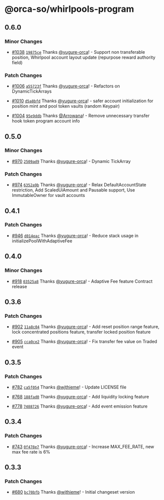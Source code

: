 # @orca-so/whirlpools-program

## 0.6.0

### Minor Changes

- [#1038](https://github.com/orca-so/whirlpools/pull/1038) [`19875ce`](https://github.com/orca-so/whirlpools/commit/19875ce6595c7e15ad07cd2ede3966b05d34ab62) Thanks [@yugure-orca](https://github.com/yugure-orca)! - Support non transferable position, Whirlpool account layout update (repurpose reward authority field)

### Patch Changes

- [#1006](https://github.com/orca-so/whirlpools/pull/1006) [`a55723f`](https://github.com/orca-so/whirlpools/commit/a55723f8aa1c71525f51f264d67493697b1b316b) Thanks [@yugure-orca](https://github.com/yugure-orca)! - Refactors on DynamicTickArrays

- [#1010](https://github.com/orca-so/whirlpools/pull/1010) [`d5a8bfd`](https://github.com/orca-so/whirlpools/commit/d5a8bfd83a11de7c1412fe68a2bd42e8f7359c0f) Thanks [@yugure-orca](https://github.com/yugure-orca)! - safer account initialization for position mint and pool token vaults (random Keypair)

- [#1004](https://github.com/orca-so/whirlpools/pull/1004) [`95e9ddb`](https://github.com/orca-so/whirlpools/commit/95e9ddb0af6f4b3029d3cee03b49a2ae5b0517c6) Thanks [@Arrowana](https://github.com/Arrowana)! - Remove unnecessary transfer hook token program account info

## 0.5.0

### Minor Changes

- [#970](https://github.com/orca-so/whirlpools/pull/970) [`2509ad9`](https://github.com/orca-so/whirlpools/commit/2509ad9d9894a38c922e6e84a6a3a9de5e9ccd2d) Thanks [@yugure-orca](https://github.com/yugure-orca)! - Dynamic TickArray

### Patch Changes

- [#974](https://github.com/orca-so/whirlpools/pull/974) [`6352a9b`](https://github.com/orca-so/whirlpools/commit/6352a9b61a574fb62440a7dca9a933af02847db5) Thanks [@yugure-orca](https://github.com/yugure-orca)! - Relax DefaultAccountState restriction, Add ScaledUiAmount and Pausable support, Use ImmutableOwner for vault accounts

## 0.4.1

### Patch Changes

- [#946](https://github.com/orca-so/whirlpools/pull/946) [`d014eac`](https://github.com/orca-so/whirlpools/commit/d014eac11e55a9abdbff042b2a124149f543fac9) Thanks [@yugure-orca](https://github.com/yugure-orca)! - Reduce stack usage in initializePoolWithAdaptiveFee

## 0.4.0

### Minor Changes

- [#918](https://github.com/orca-so/whirlpools/pull/918) [`03525a8`](https://github.com/orca-so/whirlpools/commit/03525a880b7fc60c325aa26d26c5ab7dec79c659) Thanks [@yugure-orca](https://github.com/yugure-orca)! - Adaptive Fee feature Contract release

## 0.3.6

### Patch Changes

- [#902](https://github.com/orca-so/whirlpools/pull/902) [`11a8c04`](https://github.com/orca-so/whirlpools/commit/11a8c0420da5f6cf4cde26f82216bef5a703c2ea) Thanks [@yugure-orca](https://github.com/yugure-orca)! - Add reset position range feature, lock concentrated positions feature, transfer locked position feature

- [#905](https://github.com/orca-so/whirlpools/pull/905) [`cca0ce2`](https://github.com/orca-so/whirlpools/commit/cca0ce245ceb5a0f69acc6fd04a5f625208c2f86) Thanks [@yugure-orca](https://github.com/yugure-orca)! - Fix transfer fee value on Traded event

## 0.3.5

### Patch Changes

- [#782](https://github.com/orca-so/whirlpools/pull/782) [`ca5f054`](https://github.com/orca-so/whirlpools/commit/ca5f054066d34943eefe72228b442525e849eaeb) Thanks [@wjthieme](https://github.com/wjthieme)! - Update LICENSE file

- [#768](https://github.com/orca-so/whirlpools/pull/768) [`188fad0`](https://github.com/orca-so/whirlpools/commit/188fad03422a55369f1ad50278c59030b786fc72) Thanks [@yugure-orca](https://github.com/yugure-orca)! - Add liquidity locking feature

- [#778](https://github.com/orca-so/whirlpools/pull/778) [`7488726`](https://github.com/orca-so/whirlpools/commit/748872685428e0dd6a12b16091d31f9882f91541) Thanks [@yugure-orca](https://github.com/yugure-orca)! - Add event emission feature

## 0.3.4

### Patch Changes

- [#743](https://github.com/orca-so/whirlpools/pull/743) [`0f478e7`](https://github.com/orca-so/whirlpools/commit/0f478e7a5fdbe136269b0f2c20a6c71db961cc5b) Thanks [@yugure-orca](https://github.com/yugure-orca)! - Increase MAX_FEE_RATE, new max fee rate is 6%

## 0.3.3

### Patch Changes

- [#680](https://github.com/orca-so/whirlpools/pull/680) [`bc70bfb`](https://github.com/orca-so/whirlpools/commit/bc70bfb40068bb13282a92a7b36f501429470b27) Thanks [@wjthieme](https://github.com/wjthieme)! - Initial changeset version
